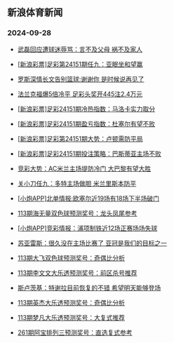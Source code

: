 ## 新浪体育新闻 
### 2024-09-28

+ [武磊回应遭球迷辱骂：言不及父母 祸不及家人](https://sports.sina.com.cn/china/2024-09-27/doc-incqqcqa8065756.shtml)

+ [[新浪彩票]足彩第24151期任九：亚眠坐和望赢](https://sports.sina.com.cn/l/2024-09-27/doc-incqpxhk1834035.shtml)

+ [罗斯深情长文告别篮球:谢谢你 是时候说再见了](https://sports.sina.com.cn/basketball/nba/2024-09-26/doc-incqphkq5238491.shtml)

+ [法兰克福爆5倍冷平 足彩头奖开445注2.4万元](https://sports.sina.com.cn/l/2024-09-27/doc-incqpxhh5064975.shtml)

+ [[新浪彩票]足彩24151期冷热指数：马洛卡实力取分](https://sports.sina.com.cn/l/2024-09-27/doc-incqpxhe8114275.shtml)

+ [[新浪彩票]足彩24151期盈亏指数：杜塞尔有望不败](https://sports.sina.com.cn/l/2024-09-27/doc-incqpxhe8113610.shtml)

+ [[新浪彩票]足彩第24151期大势：卢顿需防平局](https://sports.sina.com.cn/l/2024-09-27/doc-incqpxhh5054050.shtml)

+ [[新浪彩票]足彩24151期投注策略：巴斯蒂亚主场不败](https://sports.sina.com.cn/l/2024-09-27/doc-incqpxhe8113105.shtml)

+ [竞彩大势：AC米兰主场提防冷门 大巴黎有望大胜](https://sports.sina.com.cn/l/2024-09-27/doc-incqpxhc1343037.shtml)

+ [关小刀任九：多特主场做胆 米兰里斯本防平](https://sports.sina.com.cn/l/2024-09-27/doc-incqqumw4863133.shtml)

+ [[小炮APP]北单情报:欧塞尔近19场有18场下半场破门](https://sports.sina.com.cn/l/2024-09-27/doc-incqpxhh5074358.shtml)

+ [113期海无量双色球预测奖号：龙头凤尾参考](https://sports.sina.com.cn/l/2024-09-27/doc-incqqumy1623694.shtml)

+ [[小炮APP]竞彩情报：浦项制铁近12场正赛场场失球](https://sports.sina.com.cn/l/2024-09-27/doc-incqpxhk1850305.shtml)

+ [苏亚雷斯：很久没在主场比赛了 亚冠是我们的目标之一](https://sports.sina.com.cn/china/2024-09-27/doc-incqqumw4861591.shtml)

+ [113期大飞双色球预测奖号：奇偶比分析](https://sports.sina.com.cn/l/2024-09-27/doc-incqqumu7844260.shtml)

+ [113期李文文大乐透预测奖号：前区杀号推荐](https://sports.sina.com.cn/l/2024-09-27/doc-incqqumw4859234.shtml)

+ [斯卢茨基：特谢拉目前恢复的不错 希望明天能够登场](https://sports.sina.com.cn/china/2024-09-27/doc-incqqumy1640828.shtml)

+ [113期英杰大乐透预测奖号：奇偶比分析](https://sports.sina.com.cn/l/2024-09-27/doc-incqqumt1077959.shtml)

+ [113期梦凡大乐透预测奖号：大复式推荐](https://sports.sina.com.cn/l/2024-09-27/doc-incqqumu7846481.shtml)

+ [261期阿宝排列三预测奖号：直选复式参考](https://sports.sina.com.cn/l/2024-09-27/doc-incqqiwa4918360.shtml)

